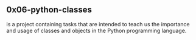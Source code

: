 ## 0x06-python-classes
is a project containing tasks that are intended to teach us the importance and usage of classes and objects in the Python programming language.
